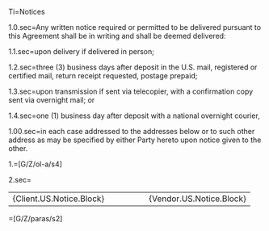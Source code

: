 Ti=Notices

1.0.sec=Any written notice required or permitted to be delivered pursuant to this Agreement shall be in writing and shall be deemed delivered: 

1.1.sec=upon delivery if delivered in person;

1.2.sec=three (3) business days after deposit in the U.S. mail, registered or certified mail, return receipt requested, postage prepaid;

1.3.sec=upon transmission if sent via telecopier, with a confirmation copy sent via overnight mail; or

1.4.sec=one (1) business day after deposit with a national overnight courier,

1.00.sec=in each case addressed to the addresses below or to such other address as may be specified by either Party hereto upon notice given to the other.

1.=[G/Z/ol-a/s4]

2.sec=<table><tr><td>{Client.US.Notice.Block}</td><td width="15%"></td><td>{Vendor.US.Notice.Block}</td></tr></table>

=[G/Z/paras/s2]

